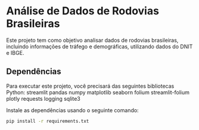 # Análise de Dados de Rodovias Brasileiras

Este projeto tem como objetivo analisar dados de rodovias brasileiras, incluindo informações de tráfego e demográficas, utilizando dados do DNIT e IBGE.

## Dependências

Para executar este projeto, você precisará das seguintes bibliotecas Python:
streamlit
pandas
numpy
matplotlib
seaborn
folium
streamlit-folium
plotly
requests
logging
sqlite3

Instale as dependências usando o seguinte comando:

```bash
pip install -r requirements.txt